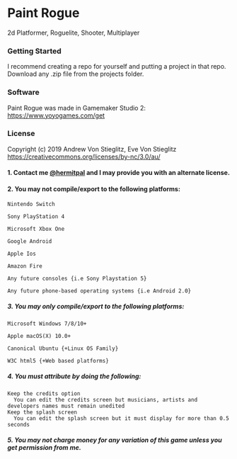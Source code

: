# Paint Rogue

2d Platformer, Roguelite, Shooter, Multiplayer

### Getting Started

I recommend creating a repo for yourself and putting a project in that repo.
Download any .zip file from the projects folder.

### Software

Paint Rogue was made in Gamemaker Studio 2: https://www.yoyogames.com/get

### License

Copyright (c) 2019 Andrew Von Stieglitz, Eve Von Stieglitz
https://creativecommons.org/licenses/by-nc/3.0/au/

#### 1. Contact me [@hermitpal](https://twitter.com/HermitPal) and I may provide you with an alternate license.
#### 2. You may not compile/export to the following platforms:
    Nintendo Switch
    
    Sony PlayStation 4
    
    Microsoft Xbox One
    
    Google Android 
    
    Apple Ios
    
    Amazon Fire
    
    Any future consoles {i.e Sony Playstation 5}
    
    Any future phone-based operating systems {i.e Android 2.0}
    
##### 3. You may only compile/export to the following platforms:
    Microsoft Windows 7/8/10+
    
    Apple macOS(X) 10.0+
    
    Canonical Ubuntu {+Linux OS Family}
    
    W3C html5 {+Web based platforms}
    
##### 4. You must attribute by doing the following:
    Keep the credits option
      You can edit the credits screen but musicians, artists and developers names must remain unedited
    Keep the splash screen
      You can edit the splash screen but it must display for more than 0.5 seconds
      
##### 5. You may not charge money for any variation of this game unless you get permission from me.
